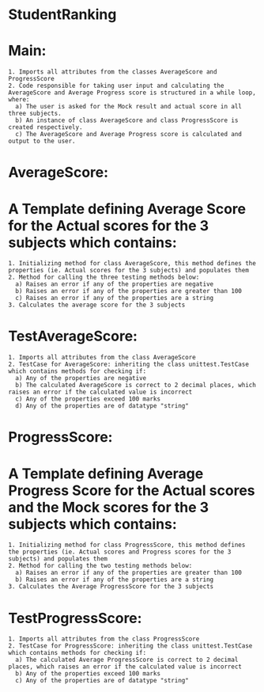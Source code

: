 # StudentRanking

# Main:
    1. Imports all attributes from the classes AverageScore and ProgressScore
    2. Code responsible for taking user input and calculating the AverageScore and Average Progress score is structured in a while loop, where:
      a) The user is asked for the Mock result and actual score in all three subjects.
      b) An instance of class AverageScore and class ProgressScore is created respectively.
      c) The AverageScore and Average Progress score is calculated and output to the user.


# AverageScore:
  # A Template defining Average Score for the Actual scores for the 3 subjects which contains: 
    1. Initializing method for class AverageScore, this method defines the properties (ie. Actual scores for the 3 subjects) and populates them
    2. Method for calling the three testing methods below:
      a) Raises an error if any of the properties are negative
      b) Raises an error if any of the properties are greater than 100
      c) Raises an error if any of the properties are a string
    3. Calculates the average score for the 3 subjects
    
# TestAverageScore:
    1. Imports all attributes from the class AverageScore
    2. TestCase for AverageScore: inheriting the class unittest.TestCase which contains methods for checking if:
      a) Any of the properties are negative
      b) The calculated AverageScore is correct to 2 decimal places, which raises an error if the calculated value is incorrect
      c) Any of the properties exceed 100 marks
      d) Any of the properties are of datatype "string"
    
  
# ProgressScore:
  # A Template defining Average Progress Score for the Actual scores and the Mock scores for the 3 subjects which contains: 
    1. Initializing method for class ProgressScore, this method defines the properties (ie. Actual scores and Progress scores for the 3 subjects) and populates them
    2. Method for calling the two testing methods below:
      a) Raises an error if any of the properties are greater than 100
      b) Raises an error if any of the properties are a string
    3. Calculates the Average ProgressScore for the 3 subjects
    
# TestProgressScore:
    1. Imports all attributes from the class ProgressScore
    2. TestCase for ProgressScore: inheriting the class unittest.TestCase which contains methods for checking if:
      a) The calculated Average ProgressScore is correct to 2 decimal places, which raises an error if the calculated value is incorrect
      b) Any of the properties exceed 100 marks
      c) Any of the properties are of datatype "string"
